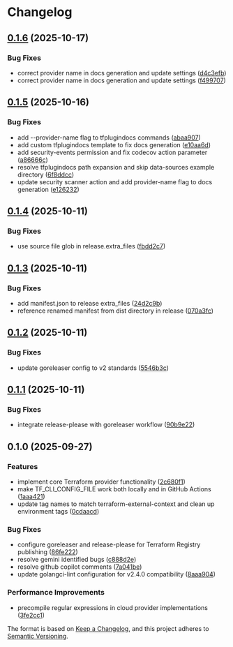 # Changelog

## [0.1.6](https://github.com/kbrockhoff/terraform-provider-context/compare/v0.1.5...v0.1.6) (2025-10-17)


### Bug Fixes

* correct provider name in docs generation and update settings ([d4c3efb](https://github.com/kbrockhoff/terraform-provider-context/commit/d4c3efbf8f78f41d9ed3396c39a32d2edae2c19a))
* correct provider name in docs generation and update settings ([f499707](https://github.com/kbrockhoff/terraform-provider-context/commit/f4997076aa3bb624a4d81ad38115316264547685))

## [0.1.5](https://github.com/kbrockhoff/terraform-provider-context/compare/v0.1.4...v0.1.5) (2025-10-16)


### Bug Fixes

* add --provider-name flag to tfplugindocs commands ([abaa907](https://github.com/kbrockhoff/terraform-provider-context/commit/abaa907146cbe9b0772390c79e42d4d3f2e4c6a7))
* add custom tfplugindocs template to fix docs generation ([e10aa6d](https://github.com/kbrockhoff/terraform-provider-context/commit/e10aa6d0fd0c9ed36681d7331e90a17cbe7ef4a5))
* add security-events permission and fix codecov action parameter ([a86666c](https://github.com/kbrockhoff/terraform-provider-context/commit/a86666ceb296fa986b22df5bf934703e4e81cdb7))
* resolve tfplugindocs path expansion and skip data-sources example directory ([6f8ddcc](https://github.com/kbrockhoff/terraform-provider-context/commit/6f8ddcc07037f62f21d9579239d9dd971a26d535))
* update security scanner action and add provider-name flag to docs generation ([e126232](https://github.com/kbrockhoff/terraform-provider-context/commit/e1262324b7aaf2e8acbaa9a28e1dd0221eaf63f4))

## [0.1.4](https://github.com/kbrockhoff/terraform-provider-context/compare/v0.1.3...v0.1.4) (2025-10-11)


### Bug Fixes

* use source file glob in release.extra_files ([fbdd2c7](https://github.com/kbrockhoff/terraform-provider-context/commit/fbdd2c70cedb907fb05768f7b679a66c17f6df94))

## [0.1.3](https://github.com/kbrockhoff/terraform-provider-context/compare/v0.1.2...v0.1.3) (2025-10-11)


### Bug Fixes

* add manifest.json to release extra_files ([24d2c9b](https://github.com/kbrockhoff/terraform-provider-context/commit/24d2c9bd7df7414174c0dcc4f489ee7d43625400))
* reference renamed manifest from dist directory in release ([070a3fc](https://github.com/kbrockhoff/terraform-provider-context/commit/070a3fc1f31bde569d3af4d588264e91298d70c2))

## [0.1.2](https://github.com/kbrockhoff/terraform-provider-context/compare/v0.1.1...v0.1.2) (2025-10-11)


### Bug Fixes

* update goreleaser config to v2 standards ([5546b3c](https://github.com/kbrockhoff/terraform-provider-context/commit/5546b3cabbf5057bd79164f87ca0dda34966b54c))

## [0.1.1](https://github.com/kbrockhoff/terraform-provider-context/compare/v0.1.0...v0.1.1) (2025-10-11)


### Bug Fixes

* integrate release-please with goreleaser workflow ([90b9e22](https://github.com/kbrockhoff/terraform-provider-context/commit/90b9e224d46a0742e3c32dd0968668e58994fc1b))

## 0.1.0 (2025-09-27)


### Features

* implement core Terraform provider functionality ([2c680f1](https://github.com/kbrockhoff/terraform-provider-context/commit/2c680f1d959ec2f3a88df77a1c2afcc702ac613e))
* make TF_CLI_CONFIG_FILE work both locally and in GitHub Actions ([1aaa421](https://github.com/kbrockhoff/terraform-provider-context/commit/1aaa421d6f15a249c6b2e522b70edaa4a56ba73a))
* update tag names to match terraform-external-context and clean up environment tags ([0cdaacd](https://github.com/kbrockhoff/terraform-provider-context/commit/0cdaacdecc858dd73f390b1231b0e5fa0457e86d))


### Bug Fixes

* configure goreleaser and release-please for Terraform Registry publishing ([86fe222](https://github.com/kbrockhoff/terraform-provider-context/commit/86fe2222d515a62e93c240c31ffb2c511222732f))
* resolve gemini identified bugs ([c888d2e](https://github.com/kbrockhoff/terraform-provider-context/commit/c888d2e2e000806117dbd15974393a73e3326481))
* resolve github copilot comments ([7a041be](https://github.com/kbrockhoff/terraform-provider-context/commit/7a041bec454f11a6721806b38a7e19e399df5520))
* update golangci-lint configuration for v2.4.0 compatibility ([8aaa904](https://github.com/kbrockhoff/terraform-provider-context/commit/8aaa9043f4f3baf26dbd8f5a7712d7d768bd5e5e))


### Performance Improvements

* precompile regular expressions in cloud provider implementations ([3fe2cc1](https://github.com/kbrockhoff/terraform-provider-context/commit/3fe2cc176c022ec7f9172d52fe55b5f91248e89e))

The format is based on [Keep a Changelog](https://keepachangelog.com/en/1.0.0/),
and this project adheres to [Semantic Versioning](https://semver.org/spec/v2.0.0.html).
